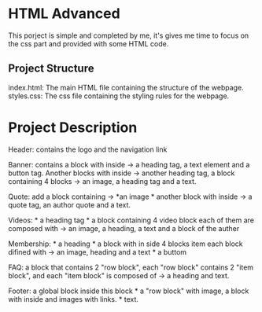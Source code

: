 # HTML Advanced 

This porject is simple and completed by me, it's gives me time to focus on the css part and provided with some HTML code.

## Project Structure

index.html: The main HTML file containing the structure of the webpage.
styles.css: The css file containing the styling rules for the webpage.

# Project Description 

Header: contains the logo and the navigation link

Banner: contains a block with inside -> a heading tag, a text element and a button tag. Another blocks with inside -> another heading tag, a block containing 4 blocks -> an image, a heading tag and a text.

Quote: add a block containing -> *an image * another block with inside -> a quote tag, an author quote and a text.

Videos: * a heading tag * a block containing 4 video block each of them are composed with -> an image, a heading, a text and a block of the auther 

Membership: * a heading * a block with in side 4 blocks item each block difined with -> an image, heading and a text * a buttom

FAQ: a block that contains 2 "row block", each "row block" contains 2 "item block", and each "item block" is composed of -> a heading and text.

Footer: a global block inside this block * a "row block" with image, a block with inside and images with links. * text.
